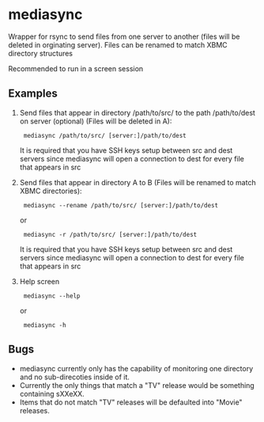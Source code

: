 mediasync
=========

Wrapper for rsync to send files from one server to another
(files will be deleted in orginating server).
Files can be renamed to match XBMC directory structures


Recommended to run in a screen session

Examples
--------

1. Send files that appear in directory /path/to/src/
to the path /path/to/dest on server (optional) (Files will be deleted in A):

		mediasync /path/to/src/ [server:]/path/to/dest

	It is required that you have SSH keys setup between src and dest servers since
	mediasync will open a connection to dest for every file that appears in src
	
2. Send files that appear in directory A to B (Files will be renamed to match XBMC directories):
	
		mediasync --rename /path/to/src/ [server:]/path/to/dest

	or

		mediasync -r /path/to/src/ [server:]/path/to/dest

	It is required that you have SSH keys setup between src and dest servers since
	mediasync will open a connection to dest for every file that appears in src

3. Help screen

		mediasync --help

	or

		mediasync -h

Bugs
----

* mediasync currently only has the capability of monitoring one directory and no sub-direcoties inside of it.
* Currently the only things that match a "TV" release would be something containing sXXeXX.
* Items that do not match "TV" releases will be defaulted into "Movie" releases.
